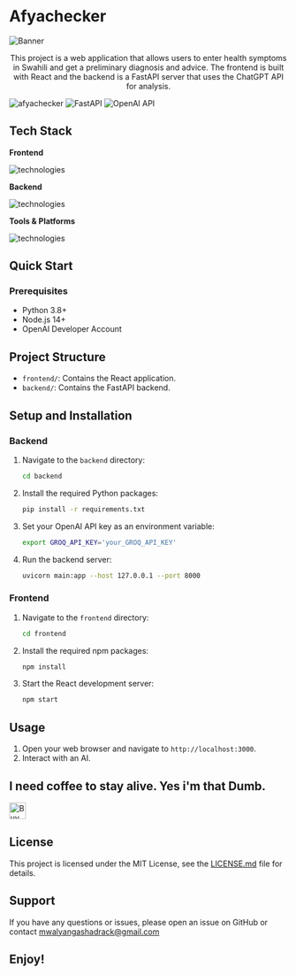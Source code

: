 # Afyachecker

![Banner](https://capsule-render.vercel.app/api?type=venom&height=200&color=0:43cea2,100:185a9d&text=%20AfyaChecker&textBg=false&desc=(Chunguza+afya+yako)&descAlign=79&fontAlign=50&descAlignY=70&fontColor=f7f5f5)

<p align="center">
This project is a web application that allows users to enter health symptoms in Swahili and get a preliminary diagnosis and advice. The frontend is built with React and the backend is a FastAPI server that uses the ChatGPT API for analysis.
</p>

![afyachecker](https://img.shields.io/badge/React-18.2.0-blue) ![FastAPI](https://img.shields.io/badge/FastAPI-0.68.0-green) ![OpenAI API](https://img.shields.io/badge/OpenAI-API-brightgreen)





<h2 id=lang>Tech Stack</h2>

**Frontend**

![technologies](https://skillicons.dev/icons?i=react,js,html,css&perline=10)

**Backend**

![technologies](https://skillicons.dev/icons?i=python,fastapi&perline=10)

**Tools & Platforms**

![technologies](https://skillicons.dev/icons?i=github,vscode&perline=10)


<h2> Quick Start</h2>

### Prerequisites

- Python 3.8+
- Node.js 14+
- OpenAI Developer Account

## Project Structure

- `frontend/`: Contains the React application.
- `backend/`: Contains the FastAPI backend.

## Setup and Installation

### Backend

1.  Navigate to the `backend` directory:
    ```bash
    cd backend
    ```
2.  Install the required Python packages:
    ```bash
    pip install -r requirements.txt
    ```
3.  Set your OpenAI API key as an environment variable:
    ```bash
    export GROQ_API_KEY='your_GROQ_API_KEY'
    ```
4.  Run the backend server:
    ```bash
    uvicorn main:app --host 127.0.0.1 --port 8000
    ```

### Frontend

1.  Navigate to the `frontend` directory:
    ```bash
    cd frontend
    ```
2.  Install the required npm packages:
    ```bash
    npm install
    ```
3.  Start the React development server:
    ```bash
    npm start
    ```

## Usage

1.  Open your web browser and navigate to `http://localhost:3000`.
2.  Interact with an AI.



<h2> I need coffee to stay alive. Yes i'm that Dumb.</h2>
<p>
    <a href="https://www.buymeacoffee.com/zuck30" target="_blank"><img src="https://cdn.buymeacoffee.com/buttons/v2/default-red.png" alt="Buy Me A Coffee" height="30px" ></a>
</p>

## License

This project is licensed under the MIT License, see the [LICENSE.md](LICENSE.md) file for details.

## Support

If you have any questions or issues, please open an issue on GitHub or contact mwalyangashadrack@gmail.com

## Enjoy!